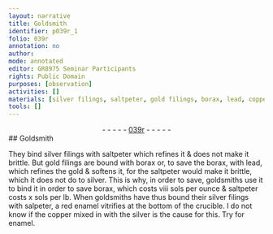 ```yaml
---
layout: narrative
title: Goldsmith
identifier: p039r_1
folio: 039r
annotation: no
author:
mode: annotated
editor: GR8975 Seminar Participants
rights: Public Domain
purposes: [observation]
activities: []
materials: [silver filings, saltpeter, gold filings, borax, lead, copper]
tools: []
---
```


 <div class="folio" align="center">- - - - - <a href="http://gallica.bnf.fr/ark:/12148/btv1b10500001g/f83.image" target="_blank">039r</a> - - - - - </div>  
## Goldsmith

 
 They bind <span class="material">silver filings</span> with <span class="material">saltpeter</span> which refines it & does not make it brittle. But <span class="material">gold filings</span> are bound with <span class="material">borax</span> or, to save the borax, with <span class="material">lead</span>, which refines the gold & softens it, for the saltpeter would make it brittle, which it does not do to silver. This is why, in order to save, goldsmiths use it to bind it in order to save borax, which costs viii sols per ounce & saltpeter costs x sols per lb. When goldsmiths have thus bound their silver filings with salpeter, a red enamel vitrifies at the bottom of the crucible. I do not know if the <span class="material">copper</span> mixed in with the silver is the cause for this. Try for enamel.
 